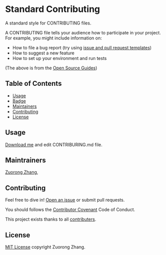 # Standard Contributing

A standard style for CONTRIBUTING files.

A CONTRIBUTING file tells your audience how to participate in your project. For example, you might include information on:

* How to file a bug report (try using [issue and pull request templates](https://github.com/blog/2111-issue-and-pull-request-templates))
* How to suggest a new feature
* How to set up your environment and run tests

(The above is from the [Open Source Guides](http://opensource.guide/))

## Table of Contents

- [Usage](#usage)
- [Badge](#badge)
- [Maintainers](#maintainers)
- [Contributing](#contributing)
- [License](#license)

## Usage

[Download me](https://github.com/zrzjohn/standard-contributing/releases) and edit CONTRIBURING.md file.

## Maintrainers

[Zuorong Zhang](https://github.com/zrzjohn), 

## Contributing

Feel free to dive in! [Open an issue](https://github.com/zrzjohn/standard-contributing/issues/new) or submit pull requests.

You should follows the [Contributor Covenant](https://www.contributor-covenant.org/version/2/0/code_of_conduct/) Code of Conduct.

This project exists thanks to all [contributers](https://github.com/zrzjohn/standard-contributing/graphs/contributors).

## License

[MIT License](https://github.com/zrzjohn/standard-contributing/blob/master/LICENSE) copyright Zuorong Zhang. 